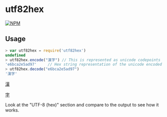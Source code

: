 # utf82hex

[![NPM](http://img.shields.io/npm/v/utf82hex.svg)](https://www.npmjs.org/package/utf82hex)

## Usage

```javascript
> var utf82hex = require('utf82hex')
undefined
> utf82hex.encode("漢字") // This is represented as unicode codepoints '\u6f22' + '\u5b57'
'e6bca2e5ad97'     // Hex string representation of the unicode encoded in utf-8
> utf82hex.decode("e6bca2e5ad97")
'漢字'
```

[漢](http://www.fileformat.info/info/unicode/char/6f22/index.htm)

[字](http://www.fileformat.info/info/unicode/char/5b57/index.htm)

Look at the "UTF-8 (hex)" section and compare to the output to see how it works.
